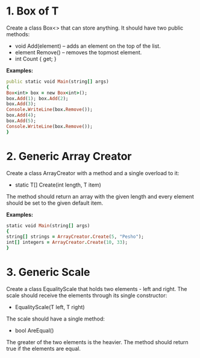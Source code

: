 # 1. Box of T
Create a class Box<> that can store anything. It should have two public methods:
- void Add(element) – adds an element on the top of the list.
- element Remove() – removes the topmost element.
- int Count { get; }

**Examples:**
```ruby
public static void Main(string[] args) 
{ 
Box<int> box = new Box<int>();
box.Add(1); box.Add(2);
box.Add(3);
Console.WriteLine(box.Remove());
box.Add(4);
box.Add(5);
Console.WriteLine(box.Remove());
}
```

# 2. Generic Array Creator
Create a class ArrayCreator with a method and a single overload to it:
- static T[] Create(int length, T item)

The method should return an array with the given length and every element should be set to the given default item.

**Examples:**
```ruby
static void Main(string[] args) 
{ 
string[] strings = ArrayCreator.Create(5, "Pesho");
int[] integers = ArrayCreator.Create(10, 33);
}
```

# 3. Generic Scale
Create a class EqualityScale<T> that holds two elements - left and right. The scale should receive the elements through its single constructor:
- EqualityScale(T left, T right)
  
The scale should have a single method:
- bool AreEqual()

The greater of the two elements is the heavier. The method should return true if the elements are equal.
